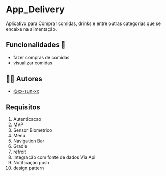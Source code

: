 # App_Delivery

Aplicativo para Comprar comidas, drinks e entre outras categorias que se encaixe na alimentação.

## Funcionalidades :pushpin:

- fazer compras de comidas
- visualizar comidas

## :man_technologist: Autores

- [@xx-sun-xx](https://github.com/xx-sun-xx)


## Requisitos
  1. Autenticacao
  2. MVP
  3. Sensor Biometrico
  4. Menu
  5. Navigation Bar
  6. Gradle
  7. refroit
  8. Integração com fonte de dados Via Api
  9. Notificação push
  10. design pattern
